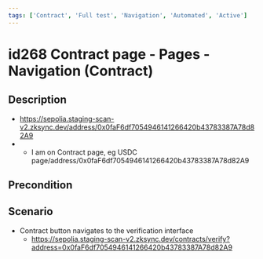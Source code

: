 ```yaml
---
tags: ['Contract', 'Full test', 'Navigation', 'Automated', 'Active']
---
```


# id268 Contract page - Pages - Navigation (Contract)

## Description
  - https://sepolia.staging-scan-v2.zksync.dev/address/0x0faF6df7054946141266420b43783387A78d82A9
  - - I am on Contract page, eg USDC page/address/0x0faF6df7054946141266420b43783387A78d82A9

## Precondition


## Scenario
- Contract button navigates to the verification interface
    - https://sepolia.staging-scan-v2.zksync.dev/contracts/verify?address=0x0faF6df7054946141266420b43783387A78d82A9
